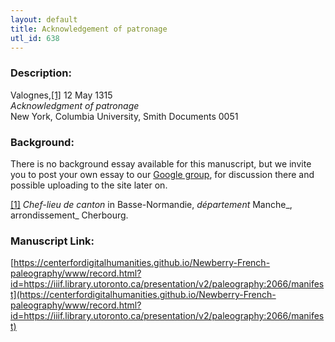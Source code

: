 ```yaml
---
layout: default
title: Acknowledgement of patronage
utl_id: 638
---
```


### Description:

Valognes,<a id="_ftnref1">[[1]](#_ftn1)</a> 12 May 1315<br>
_Acknowledgment of patronage_<br>
New York, Columbia University, Smith Documents 0051

### Background:

There is no background essay available for this manuscript, but we invite you to post your own essay to our [Google group](https://paleography.library.utoronto.ca/content/group-work), for discussion there and possible uploading to the site later on.

<a id="_ftn1">[[1]](#_ftnref1)</a> _Chef-lieu de canton_ in Basse-Normandie, _département_ Manche_, arrondissement_ Cherbourg. 

### Manuscript Link:

[https://centerfordigitalhumanities.github.io/Newberry-French-paleography/www/record.html?id=https://iiif.library.utoronto.ca/presentation/v2/paleography:2066/manifest](https://centerfordigitalhumanities.github.io/Newberry-French-paleography/www/record.html?id=https://iiif.library.utoronto.ca/presentation/v2/paleography:2066/manifest)
